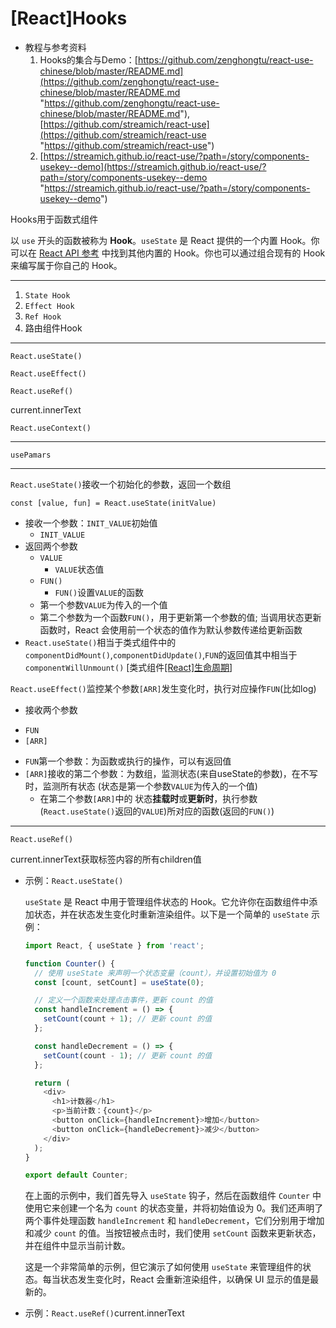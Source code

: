 # \[React]Hooks

-   教程与参考资料
    1.  Hooks的集合与Demo：[https://github.com/zenghongtu/react-use-chinese/blob/master/README.md](https://github.com/zenghongtu/react-use-chinese/blob/master/README.md "https://github.com/zenghongtu/react-use-chinese/blob/master/README.md"), [https://github.com/streamich/react-use](https://github.com/streamich/react-use "https://github.com/streamich/react-use")
    2.  [https://streamich.github.io/react-use/?path=/story/components-usekey--demo](https://streamich.github.io/react-use/?path=/story/components-usekey--demo "https://streamich.github.io/react-use/?path=/story/components-usekey--demo")

Hooks用于函数式组件

以 `use` 开头的函数被称为 **Hook**。`useState` 是 React 提供的一个内置 Hook。你可以在 [React API 参考](https://zh-hans.react.dev/reference/react "React API 参考") 中找到其他内置的 Hook。你也可以通过组合现有的 Hook 来编写属于你自己的 Hook。

***

1.  `State Hook`
2.  `Effect Hook`
3.  `Ref Hook`
4.  路由组件Hook

***





`React.useState()`

`React.useEffect()`

`React.useRef()`

current.innerText

`React.useContext()`

***

`usePamars`

***





`React.useState()`接收一个初始化的参数，返回一个数组

```react&#x20;jsx
const [value, fun] = React.useState(initValue)

```

-   接收一个参数：`INIT_VALUE`初始值
    -   `INIT_VALUE`
-   返回两个参数
    -   `VALUE`
        -   `VALUE`状态值
    -   `FUN()`
        -   `FUN()`设置`VALUE`的函数
    -   第一个参数`VALUE`为传入的一个值
    -   第二个参数为一个函数`FUN()`，用于更新第一个参数的值; 当调用状态更新函数时，React 会使用前一个状态的值作为默认参数传递给更新函数
-   `React.useState()`相当于类式组件中的`componentDidMount()`,`componentDidUpdate()`,`FUN`的返回值其中相当于`componentWillUnmount()` \[类式组件[\[React\]生命周期](\[React]生命周期_daGsiUspap6JwY68rVudND.md "\[React]生命周期")]

`React.useEffect()`监控某个参数`[ARR]`发生变化时，执行对应操作`FUN`(比如log)

-   接收两个参数

<!---->

-   `FUN`
-   `[ARR]`

<!---->

-   `FUN`第一个参数：为函数或执行的操作，可以有返回值
-   `[ARR]`接收的第二个参数：为数组，监测状态(来自useState的参数)，在不写时，监测所有状态 (状态是第一个参数`VALUE`为传入的一个值)
    -   在第二个参数`[ARR]`中的 状态**挂载时**或**更新时**，执行参数(`React.useState()`返回的`VALUE`)所对应的函数(返回的`FUN()`)



***

`React.useRef()`

current.innerText获取标签内容的所有children值





-   示例：`React.useState()`

    `useState` 是 React 中用于管理组件状态的 Hook。它允许你在函数组件中添加状态，并在状态发生变化时重新渲染组件。以下是一个简单的 `useState` 示例：
    ```javascript
    import React, { useState } from 'react';

    function Counter() {
      // 使用 useState 来声明一个状态变量（count），并设置初始值为 0
      const [count, setCount] = useState(0);

      // 定义一个函数来处理点击事件，更新 count 的值
      const handleIncrement = () => {
        setCount(count + 1); // 更新 count 的值
      };

      const handleDecrement = () => {
        setCount(count - 1); // 更新 count 的值
      };

      return (
        <div>
          <h1>计数器</h1>
          <p>当前计数：{count}</p>
          <button onClick={handleIncrement}>增加</button>
          <button onClick={handleDecrement}>减少</button>
        </div>
      );
    }

    export default Counter;
    ```
    在上面的示例中，我们首先导入 `useState` 钩子，然后在函数组件 `Counter` 中使用它来创建一个名为 `count` 的状态变量，并将初始值设为 0。我们还声明了两个事件处理函数 `handleIncrement` 和 `handleDecrement`，它们分别用于增加和减少 `count` 的值。当按钮被点击时，我们使用 `setCount` 函数来更新状态，并在组件中显示当前计数。

    这是一个非常简单的示例，但它演示了如何使用 `useState` 来管理组件的状态。每当状态发生变化时，React 会重新渲染组件，以确保 UI 显示的值是最新的。
-   示例：`React.useRef()`current.innerText



